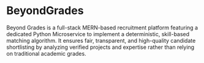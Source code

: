 # BeyondGrades
Beyond Grades is a full-stack MERN-based recruitment platform featuring a dedicated Python Microservice to implement a deterministic, skill-based matching algorithm. It ensures fair, transparent, and high-quality candidate shortlisting by analyzing verified projects and expertise rather than relying on traditional academic grades.
